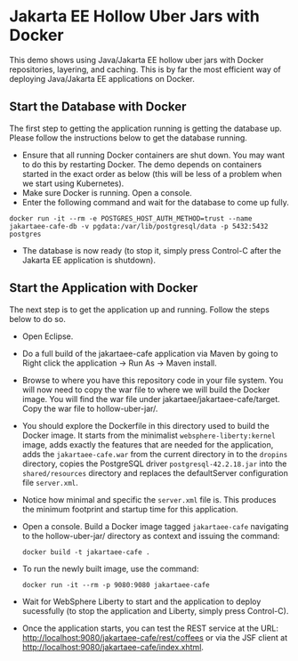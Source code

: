 # Jakarta EE Hollow Uber Jars with Docker
This demo shows using Java/Jakarta EE hollow uber jars with Docker repositories, layering, and caching. This is by far the most efficient way of deploying Java/Jakarta EE applications on Docker.

## Start the Database with Docker
The first step to getting the application running is getting the database up. Please follow the instructions below to get the database running.

* Ensure that all running Docker containers are shut down. You may want to do this by restarting Docker. The demo depends on containers started in the exact order as below (this will be less of a problem when we start using Kubernetes).
* Make sure Docker is running. Open a console.
* Enter the following command and wait for the database to come up fully.
```
docker run -it --rm -e POSTGRES_HOST_AUTH_METHOD=trust --name jakartaee-cafe-db -v pgdata:/var/lib/postgresql/data -p 5432:5432 postgres
```
* The database is now ready (to stop it, simply press Control-C after the Jakarta EE application is shutdown).

## Start the Application with Docker
The next step is to get the application up and running. Follow the steps below to do so.

* Open Eclipse.
* Do a full build of the jakartaee-cafe application via Maven by going to Right click the application -> Run As -> Maven install.
* Browse to where you have this repository code in your file system. You will now need to copy the war file to where we will build the Docker image. You will find the war file under jakartaee/jakartaee-cafe/target. Copy the war file to hollow-uber-jar/.
* You should explore the Dockerfile in this directory used to build the Docker image. It starts from the minimalist `websphere-liberty:kernel` image, adds exactly the features that are needed for the application, adds the `jakartaee-cafe.war` from the current directory in to the `dropins` directory, copies the PostgreSQL driver `postgresql-42.2.18.jar` into the `shared/resources` directory and replaces the defaultServer configuration file `server.xml`.
* Notice how minimal and specific the `server.xml` file is. This produces the minimum footprint and startup time for this application.
* Open a console. Build a Docker image tagged `jakartaee-cafe` navigating to the hollow-uber-jar/ directory as context and issuing the command:

	```
	docker build -t jakartaee-cafe .
	```
* To run the newly built image, use the command:

	```
	docker run -it --rm -p 9080:9080 jakartaee-cafe
	```

* Wait for WebSphere Liberty to start and the application to deploy sucessfully (to stop the application and Liberty, simply press Control-C).
* Once the application starts, you can test the REST service at the URL: [http://localhost:9080/jakartaee-cafe/rest/coffees](http://localhost:9080/jakartaee-cafe/rest/coffees) or via the JSF client at [http://localhost:9080/jakartaee-cafe/index.xhtml](http://localhost:9080/jakartaee-cafe/index.xhtml).
